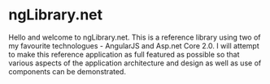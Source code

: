# ngLibrary.net

Hello and welcome to ngLibrary.net. This is a reference library using two of my favourite technologues - AngularJS and Asp.net Core 2.0. I will attempt to make this reference application as full featured as possible so that various aspects of the application architecture and design as well as use of components can be demonstrated.

